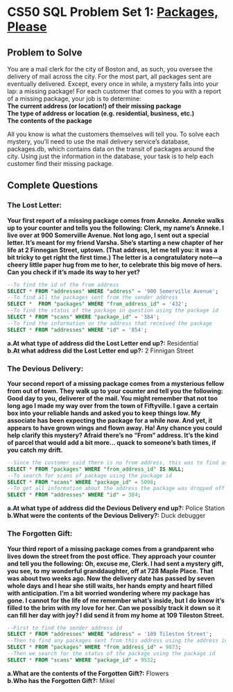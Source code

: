# CS50 SQL Problem Set 1: [Packages, Please](https://cs50.harvard.edu/sql/2024/psets/1/packages/)

## Problem to Solve
You are a mail clerk for the city of Boston and, as such, you oversee the delivery of mail across the city. For the most part, all packages sent are eventually delivered. Except, every once in while, a mystery falls into your lap: a missing package! For each customer that comes to you with a report of a missing package, your job is to determine:  
**The current address (or location!) of their missing package**  
**The type of address or location (e.g. residential, business, etc.)**  
**The contents of the package**  

All you know is what the customers themselves will tell you. To solve each mystery, you’ll need to use the mail delivery service’s database, packages.db, which contains data on the transit of packages around the city. Using just the information in the database, your task is to help each customer find their missing package.

## Complete Questions

### The Lost Letter: 
**Your first report of a missing package comes from Anneke. Anneke walks up to your counter and tells you the following:
Clerk, my name’s Anneke. I live over at 900 Somerville Avenue. Not long ago, I sent out a special letter. It’s meant for my friend Varsha. She’s starting a new chapter of her life at 2 Finnegan Street, uptown. (That address, let me tell you: it was a bit tricky to get right the first time.) The letter is a congratulatory note—a cheery little paper hug from me to her, to celebrate this big move of hers. Can you check if it’s made its way to her yet?**
```sql
--To find the id of the from address
SELECT * FROM "addresses" WHERE "address" = '900 Somerville Avenue';
--To find all the packages sent from the sender address
SELECT *  FROM "packages" WHERE "from_address_id" = '432';
--To find the status of the package in question using the package id
SELECT * FROM "scans" WHERE "package_id" = '384';
--To find the information on the address that received the package
SELECT * FROM "addresses" WHERE "id" = '854';
```
**a.At what type of address did the Lost Letter end up?:** Residential  
**b.At what address did the Lost Letter end up?:** 2 Finnigan Street  

### The Devious Delivery:
**Your second report of a missing package comes from a mysterious fellow from out of town. They walk up to your counter and tell you the following:
Good day to you, deliverer of the mail. You might remember that not too long ago I made my way over from the town of Fiftyville. I gave a certain box into your reliable hands and asked you to keep things low. My associate has been expecting the package for a while now. And yet, it appears to have grown wings and flown away. Ha! Any chance you could help clarify this mystery? Afraid there’s no “From” address. It’s the kind of parcel that would add a bit more… quack to someone’s bath times, if you catch my drift.**  
```sql
--Since the customer said there is no from address, this was to find any packages without a from address and get all information associated with it
SELECT * FROM "packages" WHERE "from_address_id" IS NULL;
--To search for scans of package using the package id
SELECT * FROM "scans" WHERE "package_id" = 5098;
--To get all information about the address the package was dropped off at
SELECT * FROM "addresses" WHERE "id" = 384;
```
**a.At what type of address did the Devious Delivery end up?:** Police Station  
**b.What were the contents of the Devious Delivery?:** Duck debugger  

### The Forgotten Gift:
**Your third report of a missing package comes from a grandparent who lives down the street from the post office. They approach your counter and tell you the following:
Oh, excuse me, Clerk. I had sent a mystery gift, you see, to my wonderful granddaughter, off at 728 Maple Place. That was about two weeks ago. Now the delivery date has passed by seven whole days and I hear she still waits, her hands empty and heart filled with anticipation. I’m a bit worried wondering where my package has gone. I cannot for the life of me remember what’s inside, but I do know it’s filled to the brim with my love for her. Can we possibly track it down so it can fill her day with joy? I did send it from my home at 109 Tileston Street.**  
```sql
--First to find the sender address id
SELECT * FROM "addresses" WHERE "address" = '109 Tileston Street';
--Then to find any packages sent from this address using the address id
SELECT * FROM "packages" WHERE "from_address_id" = 9873;
--Then we search for the status of the package using the package id
SELECT * FROM "scans" WHERE "package_id" = 9532;
```
**a.What are the contents of the Forgotten Gift?:** Flowers  
**b.Who has the Forgotten Gift?:** Mikel  





